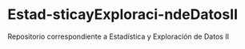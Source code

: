 # Estad-sticayExploraci-ndeDatosII
Repositorio correspondiente a Estadística y Exploración de Datos II 

